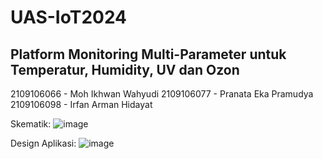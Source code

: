 # UAS-IoT2024

## Platform Monitoring Multi-Parameter untuk Temperatur, Humidity, UV dan Ozon

2109106066 - Moh Ikhwan Wahyudi
2109106077 - Pranata Eka Pramudya
2109106098 - Irfan Arman Hidayat

Skematik:
![image](https://github.com/IkhwanWahyudi/UAS-IoT2024/assets/113562288/3df8064e-9636-43ff-8c7c-e6cc4ddaa8e9)

Design Aplikasi:
![image](https://github.com/IkhwanWahyudi/UAS-IoT2024/assets/113562288/1e6b38db-3a7e-4760-b5ca-b2c7ffc9b790)
